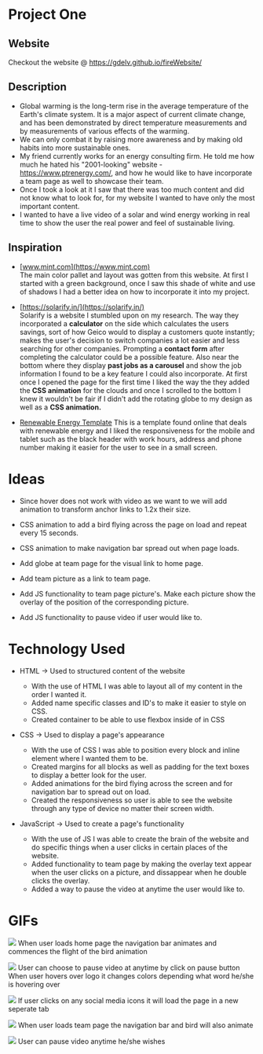 # Project One

## Website
Checkout the website @ https://gdelv.github.io/fireWebsite/

## Description
- Global warming is the long-term rise in the average temperature of the Earth's climate system. It is a major aspect of current climate change, and has been demonstrated by direct temperature measurements and by measurements of various effects of the warming.
- We can only combat it by raising more awareness and by making old habits into more sustainable ones.
- My friend currently works for an energy consulting firm. He told me how much he hated his "2001-looking" website -https://www.ptrenergy.com/, and how he would like to have incorporate a team page as well to showcase their team.
- Once I took a look at it I saw that there was too much content and did not know what to look for, for my website I wanted to have only the most important content.
- I wanted to have a live video of a solar and wind energy working in real time to show the user the real power and feel of sustainable living.

## Inspiration

- [www.mint.com](https://www.mint.com)  
    The main color pallet and layout was gotten from this website. At first I started with a green background, once I saw this shade of white and use of shadows I had a better idea on how to incorporate it into my project.

- [https://solarify.in/](https://solarify.in/)  
    Solarify is a website I stumbled upon on my research. The way they incorporated a **calculator** on the side which calculates the users savings, sort of how Geico would to display a customers quote instantly; makes the user's decision to switch companies a lot easier and less searching for other companies. Prompting a **contact form** after completing the calculator could be a possible feature. Also near the bottom where they display **past jobs as a carousel** and show the job information I found to be a key feature I could also incorporate. At first once I opened the page for the first time I liked the way the they added the **CSS animation** for the clouds and once I scrolled to the bottom I knew it wouldn't be fair if I didn't add the rotating globe to my design as well as a **CSS animation.**

- [Renewable Energy Template](http://www.templatemonsterpreview.com/fr/demo/73652.html?aff=webcatalog)
    This is a template found online that deals with renewable energy and I liked the responsiveness for the mobile and tablet such as the black header with work hours, address and phone number making it easier for the user to see in a small screen.


# Ideas

- Since hover does not work with video as we want to we will add animation to transform anchor links to 1.2x their size.

- CSS animation to add a bird flying across the page on load and repeat every 15 seconds.

- CSS animation to make navigation bar spread out when page loads.

- Add globe at team page for the visual link to home page.

- Add team picture as a link to team page.

- Add JS functionality to team page picture's. Make each picture show the overlay of the position of the corresponding picture.

- Add JS functionality to pause video if user would like to.


# Technology Used

- HTML -> Used to structured content of the website

    - With the use of HTML I was able to layout all of my content in the order I wanted it.
    - Added name specific classes and ID's to make it easier to style on CSS.
    - Created container to be able to use flexbox inside of in CSS

- CSS -> Used to display a page's appearance 
    - With the use of CSS I was able to position every block and inline element where I wanted them to be.
    - Created margins for all blocks as well as padding for the text boxes to display a better look for the user.
    - Added animations for the bird flying across the screen and for navigation bar to spread out on load.
    - Created the responsiveness so user is able to see the website through any type of device no matter their screen width.
- JavaScript -> Used to create a page's functionality
    - With the use of JS I was able to create the brain of the website and do specific things when a user clicks in certain places of the website.
    - Added functionality to team page by making the overlay text appear when the user clicks on a picture, and dissappear when he double clicks the overlay.
    - Added a way to pause the video at anytime the user would like to.



# GIFs
![](HomeLoad.gif)
When user loads home page the navigation bar animates and commences the flight of the bird animation


![](HomePause_Hover.gif)
User can choose to pause video at anytime by click on pause button
When user hovers over logo it changes colors depending what word he/she is hovering over

![](HomeNewTab.gif)
If user clicks on any social media icons it will load the page in a new seperate tab

![](TeamLoad.gif)
When user loads team page the navigation bar and bird will also animate

![](TeamPause.gif)
User can pause video anytime he/she wishes




